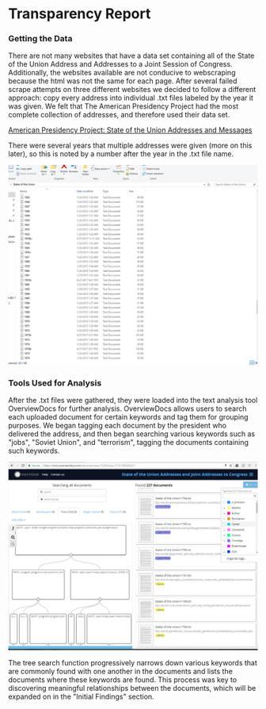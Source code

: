 # Transparency Report

### Getting the Data
There are not many websites that have a data set containing all of the State of the Union Address and Addresses to a Joint Session of Congress. Additionally, the websites available are not conducive to webscraping because the html was not the same for each page. After several failed scrape attempts on three different websites we decided to follow a different approach: copy every address into individual .txt files labeled by the year it was given. We felt that The American Presidency Project had the most complete collection of addresses, and therefore used their data set.

[American Presidency Project: State of the Union Addresses and Messages](http://www.presidency.ucsb.edu/sou.php)

There were several years that multiple addresses were given (more on this later), so this is noted by a number after the year in the .txt file name.

![Text Files in Folder](imgs/txt_state_of_the_union.png)

### Tools Used for Analysis
After the .txt files were gathered, they were loaded into the text analysis tool OverviewDocs for further analysis. OverviewDocs allows users to search each uploaded document for certain keywords and tag them for grouping purposes. We began tagging each document by the president who delivered the address, and then began searching various keywords such as "jobs", "Soviet Union", and "terrorism", tagging the documents containing such keywords.

![Overview Tags and Tree](imgs/overview_tree_and_tagging.png)

The tree search function progressively narrows down various keywords that are commonly found with one another in the documents and lists the documents where these keywords are found. This process was key to discovering meaningful relationships between the documents, which will be expanded on in the "Initial Findings" section.
